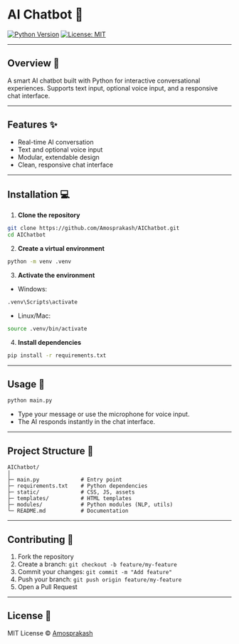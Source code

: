 
# AI Chatbot 🤖

[![Python Version](https://img.shields.io/badge/python-3.10+-blue)](https://www.python.org/)
[![License: MIT](https://img.shields.io/badge/License-MIT-green)](LICENSE)

---

## Overview 📝

A smart AI chatbot built with Python for interactive conversational experiences. Supports text input, optional voice input, and a responsive chat interface.

---

## Features ✨

- Real-time AI conversation
- Text and optional voice input
- Modular, extendable design
- Clean, responsive chat interface

---

## Installation 💻

1. **Clone the repository**
```bash
git clone https://github.com/Amosprakash/AIChatbot.git
cd AIChatbot
````

2. **Create a virtual environment**

```bash
python -m venv .venv
```

3. **Activate the environment**

* Windows:

```bash
.venv\Scripts\activate
```

* Linux/Mac:

```bash
source .venv/bin/activate
```

4. **Install dependencies**

```bash
pip install -r requirements.txt
```

---

## Usage 🚀

```bash
python main.py
```

* Type your message or use the microphone for voice input.
* The AI responds instantly in the chat interface.

---

## Project Structure 📁

```
AIChatbot/
│
├─ main.py             # Entry point
├─ requirements.txt    # Python dependencies
├─ static/             # CSS, JS, assets
├─ templates/          # HTML templates
├─ modules/            # Python modules (NLP, utils)
└─ README.md           # Documentation
```

---

## Contributing 🤝

1. Fork the repository
2. Create a branch: `git checkout -b feature/my-feature`
3. Commit your changes: `git commit -m "Add feature"`
4. Push your branch: `git push origin feature/my-feature`
5. Open a Pull Request

---

## License 📄

MIT License © [Amosprakash](https://github.com/Amosprakash)


